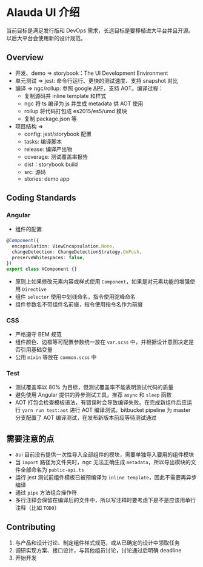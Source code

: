 # Alauda UI 介绍

当前目标是满足发行版和 DevOps 需求，长远目标是要移植进大平台并且开源。以后大平台会使用新的设计规范。

## Overview

- 开发、demo => storybook：The UI Development Environment
- 单元测试 => jest: 命令行运行、更快的测试速度、支持 snapshot 对比
- 编译 => ngc/rollup: 参照 google [APF](https://docs.google.com/document/d/1CZC2rcpxffTDfRDs6p1cfbmKNLA6x5O-NtkJglDaBVs/preview#)，支持 AOT。编译过程：
  - 复制源码并 inline template 和样式
  - ngc 将 ts 编译为 js 并生成 metadata 供 AOT 使用
  - rollup 将代码打包成 es2015/es5/umd 模块
  - 复制 package.json 等
- 项目结构 =>
  - config: jest/storybook 配置
  - tasks: 编译脚本
  - release: 编译产出物
  - coverage: 测试覆盖率报告
  - dist：storybook build
  - src: 源码
  - stories: demo app

## Coding Standards

### Angular

- 组件的配置

```ts
@Component({
  encapsulation: ViewEncapsulation.None,
  changeDetection: ChangeDetectionStrategy.OnPush,
  preserveWhitespaces: false,
})
export class XComponent {}
```

- 原则上如果修改元素内容或样式使用 `Component`，如果是对元素功能的增强使用 `Directive`
- 组件 `selector` 使用中划线命名，指令使用驼峰命名
- 组件参数名不带组件名前缀，指令使用指令名作为前缀

### CSS

- 严格遵守 BEM 规范
- 组件颜色、边框等可配置参数统一放在 `var.scss` 中，并根据设计意图决定是否引用基础变量
- 公用 `mixin` 等放在 `common.scss` 中

### Test

- 测试覆盖率以 80% 为目标，但测试覆盖率不能表明测试代码的质量
- 避免使用 Angular 提供的异步测试工具，推荐 `async` 和 `sleep` 函数
- AOT 打包会检查模板语法，有错误时会导致编译失败。在完成新组件后应运行 `yarn run test:aot` 进行 AOT 编译测试。bitbucket pipeline 为 master 分支配置了 AOT 编译测试，在发布新版本前应等待测试通过

## 需要注意的点

- aui 目前没有提供一次性导入全部组件的模块，需要单独导入要用的组件模块
- 当 `import` 路径为文件夹时，ngc 无法正确生成 `metadata`，所以导出模块的文件全部命名为 `public-api.ts`
- 运行 jest 测试前组件模板已被预编译为 `inline template`，因此不需要再异步编译
- 通过 `pipe` 方法组合操作符
- 多行注释会保留在编译后的文件中，所以写注释时要考虑下是不是应该用单行注释（比如 `TODO`）

## Contributing

1.  与产品和设计讨论、制定组件样式规范，或从已确定的设计中领取任务
2.  调研实现方案、接口设计，与其他组员讨论，讨论通过后明确 deadline
3.  开始开发
